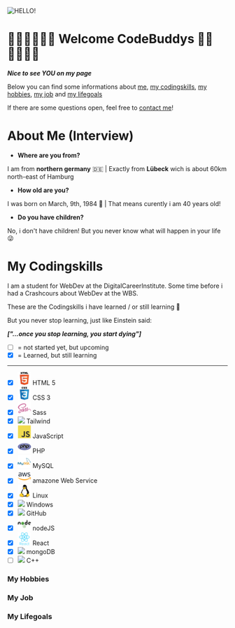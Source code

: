 ![HELLO!](https://cdn.pixabay.com/animation/2022/07/31/05/34/05-34-05-841_512.gif)


# 👩‍💻👨‍💻🧑‍💻 Welcome CodeBuddys 🧑‍💻👨‍💻👩‍💻

___Nice to see YOU on my page___

Below you can find some informations about [me](#About), [my codingskills](Codingskills), [my hobbies](Hobbies), [my job](Job) and [my lifegoals](Lifegoals)

If there are some questions open, feel free to [contact me](mailto:andre.ruehmling@dci-student.org)!

# About Me (Interview)
- **Where are you from?**

I am from **northern germany** 🇩🇪 | Exactly from **Lübeck** wich is about 60km north-east of Hamburg 

- **How old are you?**
 
I was born on March, 9th, 1984 🍼 | That means curently i am 40 years old!

- **Do you have children?**

No, i don't have children! But you never know what will happen in your life 😜

# My Codingskills

I am a student for WebDev at the DigitalCareerInstitute. Some time before i had a Crashcours about WebDev at the WBS.

These are the Codingskills i have learned / or still learning 🫠

But you never stop learning, just like Einstein said: 

**_["...once you stop learning, you start dying"]_**

- [ ] = not started yet, but upcoming
- [x] = Learned, but still learning
-----------------------------------------------------------------------------------------

- [x] <img src="https://raw.githubusercontent.com/devicons/devicon/master/icons/html5/html5-original-wordmark.svg" width="30px"> HTML 5
- [x] <img src="https://raw.githubusercontent.com/devicons/devicon/master/icons/css3/css3-original-wordmark.svg" width="30px"> CSS 3
- [x] <img src="https://raw.githubusercontent.com/devicons/devicon/master/icons/sass/sass-original.svg" width="30px"> Sass
- [x] <img src="https://www.vectorlogo.zone/logos/tailwindcss/tailwindcss-icon.svg" width="30px"> Tailwind
- [x] <img src="https://raw.githubusercontent.com/devicons/devicon/master/icons/javascript/javascript-original.svg" width="30px"> JavaScript
- [x] <img src="https://raw.githubusercontent.com/devicons/devicon/master/icons/php/php-original.svg" width="30px"> PHP
- [x] <img src="https://raw.githubusercontent.com/devicons/devicon/master/icons/mysql/mysql-original-wordmark.svg" width="30px"> MySQL
- [x] <img src="https://raw.githubusercontent.com/devicons/devicon/master/icons/amazonwebservices/amazonwebservices-original-wordmark.svg" width="30px"> amazone Web Service
- [x] <img src="https://raw.githubusercontent.com/devicons/devicon/master/icons/linux/linux-original.svg" width="30px"> Linux
- [x] <img src="https://upload.wikimedia.org/wikipedia/de/f/f4/Windows_7_Logo.svg" width="30px"> Windows
- [x] <img src="https://brandeps.com/logo-download/G/GitHub-Icon-logo-vector-01.svg" width="30px"> GitHub
- [x] <img src="https://raw.githubusercontent.com/devicons/devicon/master/icons/nodejs/nodejs-original-wordmark.svg" width="30px"> nodeJS
- [x] <img src="https://raw.githubusercontent.com/devicons/devicon/master/icons/react/react-original-wordmark.svg" width="30px"> React
- [x] <img src="https://w7.pngwing.com/pngs/956/695/png-transparent-mongodb-original-wordmark-logo-icon.png" width="30px"> mongoDB
- [ ] <img src="https://upload.wikimedia.org/wikipedia/commons/1/18/ISO_C%2B%2B_Logo.svg" width="30px"> C++

### My Hobbies


### My Job


### My Lifegoals



<!--
**ARdcistudent/ARdcistudent** is a ✨ _special_ ✨ repository because its `README.md` (this file) appears on your GitHub profile.

Here are some ideas to get you started:

- 🔭 I’m currently working on ...
- 🌱 I’m currently learning ...
- 👯 I’m looking to collaborate on ...
- 🤔 I’m looking for help with ...
- 💬 Ask me about ...
- 📫 How to reach me: ...
- 😄 Pronouns: ...
- ⚡ Fun fact: ...
-->
